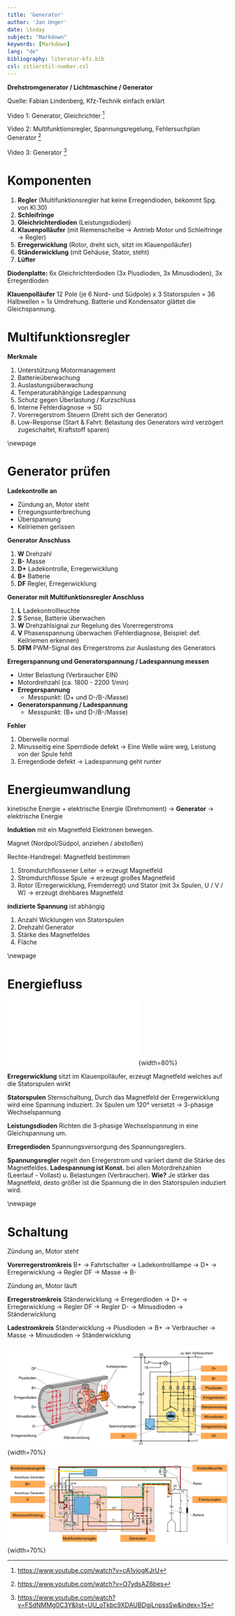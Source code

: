 ```yaml
---
title: 'Generator'
author: 'Jan Unger'
date: \today
subject: "Markdown"
keywords: [Markdown]
lang: "de"
bibliography: literatur-kfz.bib 
csl: zitierstil-number.csl
---
```

<!-----------------------------
Quelle: Europa-Verlag SimKfz
![, Quelle: Europa-Verlag SimKfz](images/Generator/.png){width=70%}
ju 15-9-22 Generator
+------------------------------>
**Drehstromgenerator / Lichtmaschine / Generator**

Quelle: Fabian Lindenberg, Kfz-Technik einfach erklärt 

Video 1: Generator, Gleichrichter [^1]

Video 2: Multifunktionsregler, Spannungsregelung, Fehlersuchplan Generator [^2]

Video 3: Generator [^3]

[^1]: <https://www.youtube.com/watch?v=cA1yjogKJrU>

[^2]: <https://www.youtube.com/watch?v=O7ydsAZ6bes>

[^3]: <https://www.youtube.com/watch?v=FSdNMMg0C3Y&list=UU_oTkbc9XDAUBDgjLnpssSw&index=15>

# Komponenten

1. **Regler** (Multifunktionsregler hat keine Erregendioden, bekommt Spg. von Kl.30)
1. **Schleifringe**
1. **Gleichrichterdioden** (Leistungsdioden)
1. **Klauenpolläufer** (mit Riemenscheibe $\to$  Antrieb Motor und Schleifringe $\to$ Regler) 
1. **Erregerwicklung** (Rotor, dreht sich, sitzt im Klauenpolläufer)
1. **Ständerwicklung** (mit Gehäuse, Stator, steht)
1. **Lüfter**

**Diodenplatte:** 6x Gleichrichterdioden (3x Plusdioden, 3x Minusdioden), 3x Erregerdioden

**Klauenpolläufer** 12 Pole (je 6 Nord- und Südpole) x 3 Statorspulen = 36 Halbwellen = 1x Umdrehung. Batterie und Kondensator glättet die Gleichspannung.

# Multifunktionsregler

**Merkmale**

1. Unterstützung Motormanagement
1. Batterieüberwachung
1. Auslastungsüberwachung
1. Temperaturabhängige Ladespannung
1. Schutz gegen Überlastung / Kurzschluss
1. Interne Fehlerdiagnose $\to$ SG
1. Vorerregerstrom Steuern (Dreht sich der Generator)
1. Low-Response (Start & Fahrt: Belastung des Generators wird verzögert zugeschaltet, Kraftstoff sparen)

\newpage
# Generator prüfen

**Ladekontrolle an**

- Zündung an, Motor steht
- Erregungsunterbrechung
- Überspannung
- Keilriemen gerissen

**Generator Anschluss**

1. **W** Drehzahl
1. **B-** Masse
1. **D+** Ladekontrolle, Erregerwicklung
1. **B+** Batterie
1. **DF** Regler, Erregerwicklung

**Generator mit Multifunktionsregler Anschluss**

1. **L** Ladekontrollleuchte
1. **S** Sense, Batterie überwachen
1. **W** Drehzahlsignal zur Regelung des Vorerregerstroms
1. **V** Phasenspannung überwachen (Fehlerdiagnose, Beispiel: def. Keilriemen erkennen)
1. **DFM** PWM-Signal des Erregerstroms zur Auslastung des Generators

**Erregerspannung und Generatorspannung / Ladespannung messen**

- Unter Belastung (Verbraucher EIN)
- Motordrehzahl (ca. 1800 - 2200 1/min)
- **Erregerspannung** 
    - Messpunkt: (D+ und D-/B-/Masse)
- **Generatorspannung / Ladespannung**
    - Messpunkt: (B+ und D-/B-/Masse)

**Fehler**

1. Oberwelle normal
1. Minusseitig eine Sperrdiode defekt $\to$ Eine Welle wäre weg, Leistung von der Spule fehlt
1. Erregerdiode defekt $\to$ Ladespannung geht runter

# Energieumwandlung 

kinetische Energie + elektrische Energie (Drehmoment) $\to$ **Generator** $\to$ elektrische Energie

**Induktion** mit ein Magnetfeld Elektronen bewegen. 

Magnet (Nordpol/Südpol, anziehen / abstoßen)

Rechte-Handregel: Magnetfeld bestimmen

1. Stromdurchflossener Leiter $\to$ erzeugt Magnetfeld
1. Stromdurchflosse Spule $\to$ erzeugt großes Magnetfeld
1. Rotor (Erregerwicklung, Fremderregt) und Stator (mit 3x Spulen, U / V / W) $\to$ erzeugt drehbares Magnetfeld 

**indizierte Spannung** ist abhängig

1. Anzahl Wicklungen von Statorspulen 
1. Drehzahl Generator 
1. Stärke des Magnetfeldes
1. Fläche

\newpage
# Energiefluss

![Energiefluss](images/Generator/Generator-Energiefluss.pdf){width=80%} 

**Erregerwicklung** sitzt im Klauenpolläufer, erzeugt Magnetfeld welches auf die Statorspulen wirkt

**Statorspulen** Sternschaltung, Durch das Magnetfeld der Erregerwicklung wird eine Spannung induziert. 3x Spulen um 120° versetzt $\to$ 3-phasige Wechselspannung

**Leistungsdioden** Richten die 3-phasige Wechselspannung in eine Gleichspannung um.

**Erregerdioden** Spannungsversorgung des Spannungsreglers.

**Spannungsregler** regelt den Erregerstrom und variiert damit die Stärke des Magnetfeldes. **Ladespannung ist Konst.** bei allen Motordrehzahlen (Leerlauf - Vollast) u. Belastungen (Verbraucher). **Wie?** Je stärker das Magnetfeld, desto größer ist die Spannung die in den Statorspulen induziert wird.

\newpage
# Schaltung

Zündung an, Motor steht

**Vorerregerstromkreis** B+ $\to$ Fahrtschalter $\to$ Ladekontrolllampe $\to$ D+ $\to$ Erregerwicklung $\to$ Regler DF $\to$ Masse $\to$ B-

Zündung an, Motor läuft

**Erregerstromkreis** Ständerwicklung $\to$ Erregerdioden $\to$ D+ $\to$ Erregerwicklung $\to$ Regler DF $\to$ Regler D- $\to$ Minusdioden $\to$ Ständerwicklung

**Ladestromkreis** Ständerwicklung $\to$  Plusdioden $\to$  B+ $\to$ Verbraucher $\to$ Masse $\to$  Minusdioden $\to$ Ständerwicklung

![Schaltung Drehstromgenerator, Quelle: Europa-Verlag SimKfz](images/Generator/Drehstromgenerator.png){width=70%} 

![Schaltung Generator mit Multifunktionsregler, Quelle: Europa-Verlag SimKfz](images/Generator/Generator-Multifunktionsregler.png){width=70%} 


